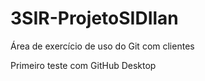 # 3SIR-ProjetoSIDIlan
Área de exercício de uso do Git com clientes

Primeiro teste com GitHub Desktop
